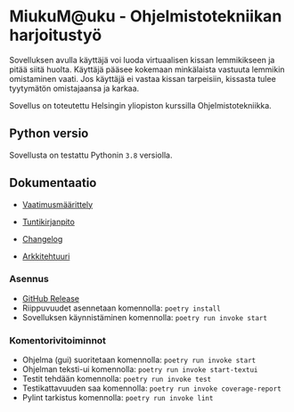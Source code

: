 
# MiukuM@uku - Ohjelmistotekniikan harjoitustyö
Sovelluksen avulla käyttäjä voi luoda virtuaalisen kissan lemmikikseen ja pitää siitä huolta. Käyttäjä pääsee kokemaan minkälaista vastuuta lemmikin omistaminen vaati. Jos käyttäjä ei vastaa kissan tarpeisiin, kissasta tulee tyytymätön omistajaansa ja karkaa.

Sovellus on toteutettu Helsingin yliopiston kurssilla Ohjelmistotekniikka. 
## Python versio
Sovellusta on testattu Pythonin `3.8` versiolla.

## Dokumentaatio
- [Vaatimusmäärittely](./dokumentaatio/vaatimusmaarittely.md)

- [Tuntikirjanpito](./dokumentaatio/tuntikirjanpito.md)

- [Changelog](./dokumentaatio/changelog.md)

- [Arkkitehtuuri](./dokumentaatio/arkkitehtuuri.md)

### Asennus

- [GitHub Release](https://github.com/leinson/ohte-harjoitustyo/releases/tag/viikko5)
- Riippuvuudet asennetaan komennolla: `poetry install`
- Sovelluksen käynnistäminen komennolla: `poetry run invoke start`

### Komentorivitoiminnot
- Ohjelma (gui) suoritetaan komennolla: `poetry run invoke start`
- Ohjelman teksti-ui komennolla: `poetry run invoke start-textui`
- Testit tehdään komennolla: `poetry run invoke test`
- Testikattavuuden saa komennolla: `poetry run invoke coverage-report`
- Pylint tarkistus komennolla: `poetry run invoke lint`
